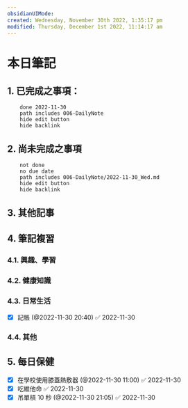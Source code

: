 ```yaml
---
obsidianUIMode: 
created: Wednesday, November 30th 2022, 1:35:17 pm
modified: Thursday, December 1st 2022, 11:14:17 am
---
```

# 本日筆記

## 1. 已完成之事項：
```tasks
	done 2022-11-30
	path includes 006-DailyNote
	hide edit button 
	hide backlink
```

## 2. 尚未完成之事項
```tasks
	not done
	no due date
	path includes 006-DailyNote/2022-11-30_Wed.md
	hide edit button 
	hide backlink
```

## 3. 其他記事

## 4. 筆記複習
### 4.1. 興趣、學習

### 4.2. 健康知識

### 4.3. 日常生活
- [x] 記帳 (@2022-11-30 20:40) ✅ 2022-11-30

### 4.4. 其他

## 5. 每日保健
- [x] 在學校使用膝蓋熱敷器 (@2022-11-30 11:00) ✅ 2022-11-30
- [x] 吃維他命 ✅ 2022-11-30
- [x] 吊單槓 10 秒 (@2022-11-30 21:05) ✅ 2022-11-30